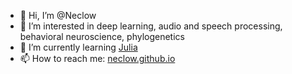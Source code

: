 - 👋 Hi, I’m @Neclow
- 👀 I’m interested in deep learning, audio and speech processing, behavioral neuroscience, phylogenetics
- 🌱 I’m currently learning [Julia](http://www.julialang.org)
- 📫 How to reach me: [neclow.github.io](neclow.github.io)

[//]: # "![Anurag's GitHub stats](https://github-readme-stats.vercel.app/api?username=Neclow&count_private=true)"

<!---
Neclow/Neclow is a ✨ special ✨ repository because its `README.md` (this file) appears on your GitHub profile.
You can click the Preview link to take a look at your changes.
--->
